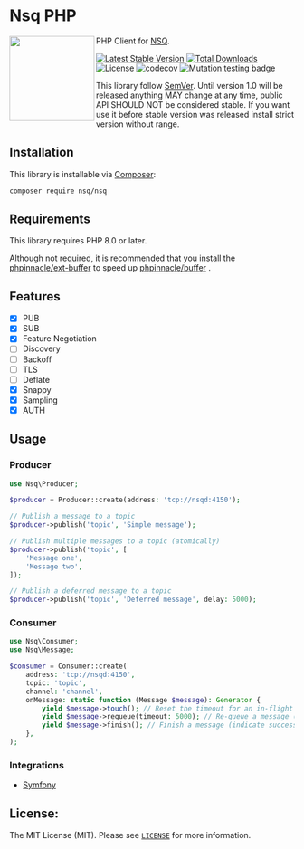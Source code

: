 # Nsq PHP

<img src="https://github.com/nsqphp/nsqphp/raw/main/docs/logo.png" alt="" align="left" width="150">

PHP Client for [NSQ](https://nsq.io/).

[![Latest Stable Version](https://poser.pugx.org/nsq/nsq/v)](//packagist.org/packages/nsq/nsq) [![Total Downloads](https://poser.pugx.org/nsq/nsq/downloads)](//packagist.org/packages/nsq/nsq) [![License](https://poser.pugx.org/nsq/nsq/license)](//packagist.org/packages/nsq/nsq)
[![codecov](https://codecov.io/gh/nsqphp/nsqphp/branch/main/graph/badge.svg?token=AYUMC3OO2B)](https://codecov.io/gh/nsqphp/nsqphp) [![Mutation testing badge](https://img.shields.io/endpoint?style=flat&url=https%3A%2F%2Fbadge-api.stryker-mutator.io%2Fgithub.com%2Fnsqphp%2Fnsqphp%2Fmain)](https://dashboard.stryker-mutator.io/reports/github.com/nsqphp/nsqphp/main)

This library follow [SemVer](https://semver.org/). Until version 1.0 will be released anything MAY change at any time, public API SHOULD NOT be considered stable. If you want use it before stable version was released install strict version without range.

Installation
------------

This library is installable via [Composer](https://getcomposer.org/):

```bash
composer require nsq/nsq
```

Requirements
------------

This library requires PHP 8.0 or later.

Although not required, it is recommended that you install the [phpinnacle/ext-buffer](https://github.com/phpinnacle/ext-buffer) to speed up [phpinnacle/buffer](https://github.com/phpinnacle/buffer) .

Features
--------

- [x] PUB
- [x] SUB
- [X] Feature Negotiation	
- [ ] Discovery	
- [ ] Backoff	
- [ ] TLS	
- [ ] Deflate	
- [X] Snappy	
- [X] Sampling	
- [X] AUTH

Usage
-----

### Producer

```php
use Nsq\Producer;

$producer = Producer::create(address: 'tcp://nsqd:4150');

// Publish a message to a topic
$producer->publish('topic', 'Simple message');

// Publish multiple messages to a topic (atomically) 
$producer->publish('topic', [
    'Message one',
    'Message two',
]);

// Publish a deferred message to a topic
$producer->publish('topic', 'Deferred message', delay: 5000);
```

### Consumer

```php
use Nsq\Consumer;
use Nsq\Message;

$consumer = Consumer::create(
    address: 'tcp://nsqd:4150', 
    topic: 'topic',
    channel: 'channel',
    onMessage: static function (Message $message): Generator {
        yield $message->touch(); // Reset the timeout for an in-flight message        
        yield $message->requeue(timeout: 5000); // Re-queue a message (indicate failure to process)        
        yield $message->finish(); // Finish a message (indicate successful processing)        
    },
);
```

### Integrations

- [Symfony](https://github.com/nsqphp/NsqBundle)

License:
--------

The MIT License (MIT). Please see [`LICENSE`](./LICENSE) for more information.
